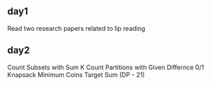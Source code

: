 ## day1
Read two research papers related to lip reading
## day2
Count Subsets with Sum K 
Count Partitions with Given Differnce
0/1 Knapsack 
Minimum Coins 
Target Sum (DP - 21)

